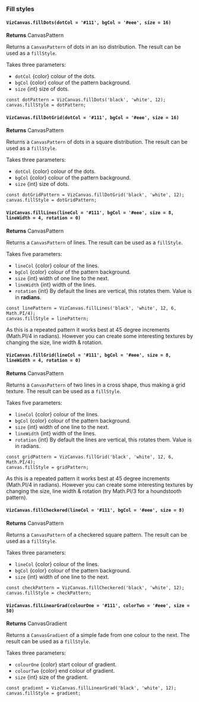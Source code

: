 ### Fill styles

#### `VizCanvas.fillDots(dotCol = '#111', bgCol = '#eee', size = 16)`

**Returns** CanvasPattern

Returns a `CanvasPattern` of dots in an iso distribution. The result can be used as a `fillStyle`.

Takes three parameters:

- `dotCol` {color} colour of the dots.
- `bgCol` {color} colour of the pattern background.
- `size` {int} size of dots.

```
const dotPattern = VizCanvas.fillDots('black', 'white', 12);
canvas.fillStyle = dotPattern;
```

#### `VizCanvas.fillDotGrid(dotCol = '#111', bgCol = '#eee', size = 16)`

**Returns** CanvasPattern

Returns a `CanvasPattern` of dots in a square distribution. The result can be used as a `fillStyle`.

Takes three parameters:

- `dotCol` {color} colour of the dots.
- `bgCol` {color} colour of the pattern background.
- `size` {int} size of dots.

```
const dotGridPattern = VizCanvas.fillDotGrid('black', 'white', 12);
canvas.fillStyle = dotGridPattern;
```

#### `VizCanvas.fillLines(lineCol = '#111', bgCol = '#eee', size = 8, lineWidth = 4, rotation = 0)`

**Returns** CanvasPattern

Returns a `CanvasPattern` of lines. The result can be used as a `fillStyle`.

Takes five parameters:

- `lineCol` {color} colour of the lines.
- `bgCol` {color} colour of the pattern background.
- `size` {int} width of one line to the next.
- `lineWidth` {int} width of the lines.
- `rotation` {int} By default the lines are vertical, this rotates them. Value is in **radians**.

```
const linePattern = VizCanvas.fillLines('black', 'white', 12, 6, Math.PI/4);
canvas.fillStyle = linePattern;
```

As this is a repeated pattern it works best at 45 degree increments (Math.PI/4 in radians). However you can create some interesting textures by changing the size, line width & rotation.

#### `VizCanvas.fillGrid(lineCol = '#111', bgCol = '#eee', size = 8, lineWidth = 4, rotation = 0)`

**Returns** CanvasPattern

Returns a `CanvasPattern` of two lines in a cross shape, thus making a grid texture. The result can be used as a `fillStyle`.

Takes five parameters:

- `lineCol` {color} colour of the lines.
- `bgCol` {color} colour of the pattern background.
- `size` {int} width of one line to the next.
- `lineWidth` {int} width of the lines.
- `rotation` {int} By default the lines are vertical, this rotates them. Value is in radians.

```
const gridPattern = VizCanvas.fillGrid('black', 'white', 12, 6, Math.PI/4);
canvas.fillStyle = gridPattern;
```

As this is a repeated pattern it works best at 45 degree increments (Math.PI/4 in radians). However you can create some interesting textures by changing the size, line width & rotation (try Math.PI/3 for a houndstooth pattern).

#### `VizCanvas.fillCheckered(lineCol = '#111', bgCol = '#eee', size = 8)`

**Returns** CanvasPattern

Returns a `CanvasPattern` of a checkered square pattern. The result can be used as a `fillStyle`.

Takes three parameters:

- `lineCol` {color} colour of the lines.
- `bgCol` {color} colour of the pattern background.
- `size` {int} width of one line to the next.

```
const checkPattern = VizCanvas.fillCheckered('black', 'white', 12);
canvas.fillStyle = checkPattern;
```

#### `VizCanvas.filLinearGrad(colourOne = '#111', colorTwo = '#eee', size = 50)`

**Returns** CanvasGradient

Returns a `CanvasGradient` of a simple fade from one colour to the next. The result can be used as a `fillStyle`.

Takes three parameters:

- `colourOne` {color} start colour of gradient.
- `colourTwo` {color} end colour of gradient.
- `size` {int} size of the gradient.

```
const gradient = VizCanvas.fillLinearGrad('black', 'white', 12);
canvas.fillStyle = gradient;
```

